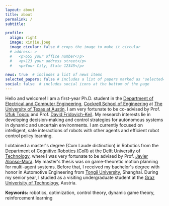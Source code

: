 ```yaml
---
layout: about
title: about
permalink: /
subtitle:

profile:
  align: right
  image: xinjie.jpeg
  image_cicular: false # crops the image to make it circular
  # address: >
  #   <p>555 your office number</p>
  #   <p>123 your address street</p>
  #   <p>Your City, State 12345</p>

news: true  # includes a list of news items
selected_papers: false # includes a list of papers marked as "selected={true}"
social: false  # includes social icons at the bottom of the page
---
```


<!-- Write your biography here. Tell the world about yourself. Link to your favorite [subreddit](http://reddit.com). You can put a picture in, too. The code is already in, just name your picture `prof_pic.jpg` and put it in the `img/` folder.

Put your address / P.O. box / other info right below your picture. You can also disable any these elements by editing `profile` property of the YAML header of your `_pages/about.md`. Edit `_bibliography/papers.bib` and Jekyll will render your [publications page](/al-folio/publications/) automatically.

Link to your social media connections, too. This theme is set up to use [Font Awesome icons](http://fortawesome.github.io/Font-Awesome/) and [Academicons](https://jpswalsh.github.io/academicons/), like the ones below. Add your Facebook, Twitter, LinkedIn, Google Scholar, or just disable all of them. -->

<!-- Hello and welcome! I am a Master's student at the Department of [Cognitive Robotics (CoR)](https://www.tudelft.nl/3me/over/afdelingen/cognitive-robotics-cor) at the Delft University of Technology, working with [Prof. Javier Alonso-Mora](https://www.autonomousrobots.nl/). I am interested in developing robust algorithms for control, planning, and decision-making of autonomous systems in dynamic and uncertain environments. In particular, I am motivated by enabling robots to interact safely and efficiently with one another and with humans. 


Before that, I received my bachelor's degree with honor in Automotive Engineering from [Tongji University](https://en.tongji.edu.cn/index.htm), Shanghai. During my senior year, I studied as a visiting undergraduate student at [Graz Univerisity of Technology](https://www.tugraz.at/en/home/), Austria. My [bachelor's thesis](/projects/bachelor_thesis/) was on interactive imitation learning of robot tasks, supervised by Prof. Youling Yu at the [College of Electronic and Information Engineering](https://see-en.tongji.edu.cn/). There, my work was rated as *Outstanding Bachelor Thesis* at Tongji University.

**I am working on my master's thesis and finished the first project from June to October 2022 (topics: game-theoretic planning, objective inference, model-based RL), which is available on the 'projects' page.** -->


Hello and welcome! I am a first-year Ph.D. student in the [Department of Electrical and Computer Engineering](https://www.ece.utexas.edu/), [Cockrell School of Engineering](https://cockrell.utexas.edu/) at [The University of Texas at Austin](https://www.utexas.edu/). I am very fortunate to be co-advised by Prof. [Ufuk Topcu](https://www.ae.utexas.edu/facultysites/topcu/wiki/index.php/Main_Page) and Prof. [David Fridovich-Keil](https://dfridovi.github.io/). My research interests lie in developing decision-making and control strategies for autonomous systems in dynamic and uncertain environments. I am currently focused on intelligent, safe interactions of robots with other agents and efficient robot control policy learning. 

I obtained a master's degree (Cum Laude distinction) in Robotics from the [Department of Cognitive Robotics (CoR)](https://www.tudelft.nl/3me/over/afdelingen/cognitive-robotics-cor) at the [Delft University of Technology](https://www.tudelft.nl/en/), where I was very fortunate to be advised by Prof. [Javier Alonso-Mora](https://www.autonomousrobots.nl/). My master's thesis was on game-theoretic motion planning for multi-agent systems. Before that, I received my bachelor's degree with honor in Automotive Engineering from [Tongji University](https://en.tongji.edu.cn/p/#/), Shanghai. During my senior year, I studied as a visiting undergraduate student at the [Graz Univerisity of Technology](https://www.tugraz.at/en/home/), Austria. 

**Keywords:** robotics, optimization, control theory, dynamic game theory, reinforcement learning

<br>